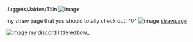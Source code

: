 Juggets/Jaiden/Tilín ![image](https://files.catbox.moe/lqfn5r.gif)



my straw page that you should totally check out! ^0^ ![image](https://files.catbox.moe/oxvqg2.gif) [strawpage](https://straw.page/make?id=redbow)

![image](https://files.catbox.moe/n20dqk.png) my discord littleredbow_  

